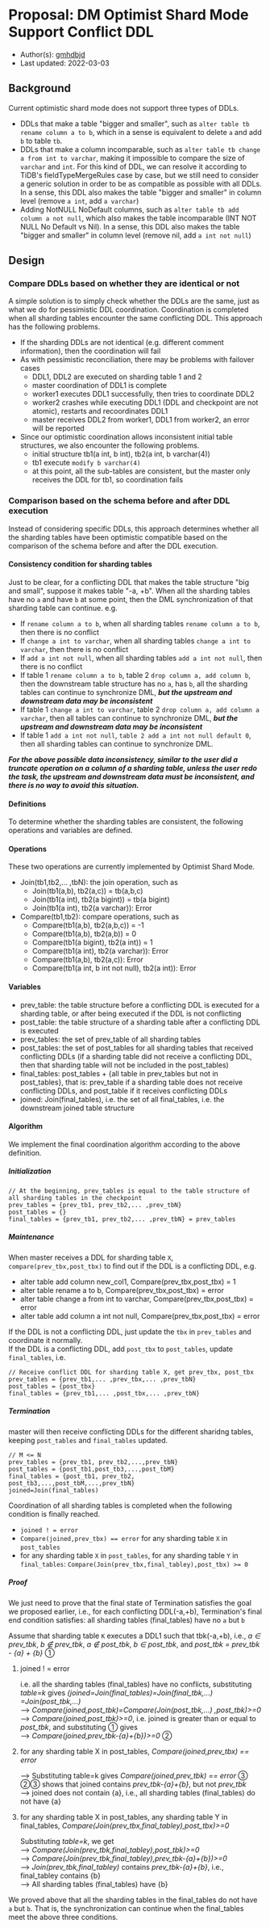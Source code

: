 # Proposal: DM Optimist Shard Mode Support Conflict DDL

- Author(s):    [gmhdbjd](https://github.com/gmhdbjd)
- Last updated: 2022-03-03

## Background

Current optimistic shard mode does not support three types of DDLs.

- DDLs that make a table "bigger and smaller", such as `alter table tb rename column a to b`, which in a sense is equivalent to delete `a` and add `b` to table `tb`.
- DDLs that make a column incomparable, such as `alter table tb change a from int to varchar`, making it impossible to compare the size of `varchar` and `int`. For this kind of DDL, we can resolve it according to TiDB's fieldTypeMergeRules case by case, but we still need to consider a generic solution in order to be as compatible as possible with all DDLs. In a sense, this DDL also makes the table "bigger and smaller" in column level (remove `a int`, add `a varchar`)
- Adding NotNULL NoDefault columns, such as `alter table tb add column a not null`, which also makes the table incomparable (INT NOT NULL No Default vs Nil). In a sense, this DDL also makes the table "bigger and smaller" in column level (remove nil, add `a int not null`)

## Design

### Compare DDLs based on whether they are identical or not

A simple solution is to simply check whether the DDLs are the same, just as what we do for pessimistic DDL coordination. Coordination is completed when all sharding tables encounter the same conflicting DDL. This approach has the following problems.

- If the sharding DDLs are not identical (e.g. different comment information), then the coordination will fail
- As with pessimistic reconciliation, there may be problems with failover cases
  - DDL1, DDL2 are executed on sharding table 1 and 2
  - master coordination of DDL1 is complete
  - worker1 executes DDL1 successfully, then tries to coordinate DDL2
  - worker2 crashes while executing DDL1 (DDL and checkpoint are not atomic), restarts and recoordinates DDL1
  - master receives DDL2 from worker1, DDL1 from worker2, an error will be reported
- Since our optimistic coordination allows inconsistent initial table structures, we also encounter the following problems.
  - initial structure tb1(a int, b int), tb2(a int, b varchar(4))
  - tb1 execute `modify b varchar(4)`
  - at this point, all the sub-tables are consistent, but the master only receives the DDL for tb1, so coordination fails

### Comparison based on the schema before and after DDL execution

Instead of considering specific DDLs, this approach determines whether all the sharding tables have been optimistic compatible based on the comparison of the schema before and after the DDL execution.

#### Consistency condition for sharding tables

Just to be clear, for a conflicting DDL that makes the table structure "big and small", suppose it makes table "-a, +b". When all the sharding tables have no `a` and have `b` at some point, then the DML synchronization of that sharding table can continue. e.g.

- If `rename column a to b`, when all sharding tables `rename column a to b`, then there is no conflict
- If `change a int to varchar`, when all sharding tables `change a int to varchar`, then there is no conflict
- If `add a int not null`, when all sharding tables `add a int not null`, then there is no conflict
- If table 1 `rename column a to b`, table 2 `drop column a, add column b`, then the downstream table structure has no `a`, has `b`, all the sharding tables can continue to synchronize DML, ***but the upstream and downstream data may be inconsistent***
- If table 1 `change a int to varchar`, table 2 `drop column a, add column a varchar`, then all tables can continue to synchronize DML, ***but the upstream and downstream data may be inconsistent***
- If table 1 `add a int not null`, `table 2 add a int not null default 0`, then all sharding tables can continue to synchronize DML.

***For the above possible data inconsistency, similar to the user did a truncate operation on a column of a sharding table, unless the user redo the task, the upstream and downstream data must be inconsistent, and there is no way to avoid this situation.***

#### Definitions

To determine whether the sharding tables are consistent, the following operations and variables are defined.

#### Operations

These two operations are currently implemented by Optimist Shard Mode.

- Join(tb1,tb2,... ,tbN): the join operation, such as 
  - Join(tb1(a,b), tb2(a,c)) = tb(a,b,c)
  - Join(tb1(a int), tb2(a bigint)) = tb(a bigint)
  - Join(tb1(a int), tb2(a varchar)): Error
- Compare(tb1,tb2): compare operations, such as 
  - Compare(tb1(a,b), tb2(a,b,c)) = -1
  - Compare(tb1(a,b), tb2(a,b)) = 0
  - Compare(tb1(a bigint), tb2(a int)) = 1
  - Compare(tb1(a int), tb2(a varchar)): Error
  - Compare(tb1(a,b), tb2(a,c)): Error
  - Compare(tb1(a int, b int not null), tb2(a int)): Error

#### Variables

- prev_table: the table structure before a conflicting DDL is executed for a sharding table, or after being executed if the DDL is not conflicting
- post_table: the table structure of a sharding table after a conflicting DDL is executed
- prev_tables: the set of prev_table of all sharding tables
- post_tables: the set of post_tables for all sharding tables that received conflicting DDLs (if a sharding table did not receive a conflicting DDL, then that sharding table will not be included in the post_tables)
- final_tables: post_tables + {all table in prev_tables but not in post_tables}, that is: prev_table if a sharding table does not receive conflicting DDLs, and post_table if it receives conflicting DDLs
- joined: Join(final_tables), i.e. the set of all final_tables, i.e. the downstream joined table structure

#### Algorithm

We implement the final coordination algorithm according to the above definition.

##### Initialization

```golang
// At the beginning, prev_tables is equal to the table structure of all sharding tables in the checkpoint
prev_tables = {prev_tb1, prev_tb2,... ,prev_tbN}
post_tables = {}
final_tables = {prev_tb1, prev_tb2,... ,prev_tbN} = prev_tables
```

##### Maintenance

When master receives a DDL for sharding table `X`, `compare(prev_tbx,post_tbx)` to find out if the DDL is a conflicting DDL, e.g. 

- alter table add column new_col1, Compare(prev_tbx,post_tbx) = 1
- alter table rename a to b, Compare(prev_tbx,post_tbx) = error
- alter table change a from int to varchar, Compare(prev_tbx,post_tbx) = error
- alter table add column a int not null, Compare(prev_tbx,post_tbx) = error

If the DDL is not a conflicting DDL, just update the `tbx` in `prev_tables` and coordinate it normally.  
If the DDL is a conflicting DDL, add `post_tbx` to `post_tables`, update `final_tables`, i.e.

```golang
// Receive conflict DDL for sharding table X, get prev_tbx, post_tbx
prev_tables = {prev_tb1,... ,prev_tbx,... ,prev_tbN}
post_tables = {post_tbx}
final_tables = {prev_tb1,... ,post_tbx,... ,prev_tbN}
```

##### Termination

master will then receive conflicting DDLs for the different sharidng tables, keeping `post_tables` and `final_tables` updated.

```golang
// M <= N
prev_tables = {prev_tb1, prev_tb2,...,prev_tbN}
post_tables = {post_tb1,post_tb3,...,post_tbM}
final_tables = {post_tb1, prev_tb2, post_tb3,...,post_tbM,...,prev_tbN}
joined=Join(final_tables)
```

Coordination of all sharding tables is completed when the following condition is finally reached.

- `joined ! = error`
- `Compare(joined,prev_tbx) == error` for any sharding table `X` in `post_tables`
- for any sharding table `X` in `post_tables`, for any sharding table `Y` in `final_tables`: `Compare(Join(prev_tbx,final_tabley),post_tbx) >= 0`

##### Proof

We just need to prove that the final state of Termination satisfies the goal we proposed earlier, i.e., for each conflicting DDL(-a,+b), Termination's final end condition satisfies: all sharding tables (final_tables) have no `a` but `b`

Assume that sharding table `K` executes a DDL1 such that tbk(-a,+b), i.e., *a ∈ prev_tbk*, *b ∉ prev_tbk*, *a ∉ post_tbk*, *b ∈ post_tbk*, and *post_tbk = prev_tbk - {a} + {b}* ①

1. joined ! = error  

    i.e. all the sharding tables (final_tables) have no conflicts, substituting *table=k* gives *(joined=Join(final_tables)=Join(final_tbk,...) =Join(post_tbk,...)*  
    ⟶ *Compare(joined,post_tbk)=Compare(Join(post_tbk,...) ,post_tbk)>=0*  
    ⟶ *Compare(joined,post_tbk)>=0*, i.e. joined is greater than or equal to *post_tbk*, and substituting ① gives  
    ⟶ *Compare(joined,prev_tbk-{a}+{b})>=0* ②  

2.  for any sharding table X in post_tables, *Compare(joined,prev_tbx) == error*  

    ⟶ Substituting table=k gives *Compare(joined,prev_tbk) == error* ③  
    ②③ shows that joined contains *prev_tbk-{a}+{b}*, but not *prev_tbk*  
    ⟶ joined does not contain {a}, i.e., all sharding tables (final_tables) do not have {a}  

3. for any sharding table X in post_tables, any sharding table Y in final_tables, *Compare(Join(prev_tbx,final_tabley),post_tbx)>=0*  

    Substituting *table=k*, we get  
    ⟶ *Compare(Join(prev_tbk,final_tabley),post_tbk)>=0*  
    ⟶ *Compare(Join(prev_tbk,final_tabley),prev_tbk-{a}+{b})>=0*  
    ⟶ *Join(prev_tbk,final_tabley)* contains *prev_tbk-{a}+{b}*, i.e., final_tabley contains {b}    
    ⟶ All sharding tables (final_tables) have {b}  

We proved above that all the sharding tables in the final_tables do not have `a` but `b`. That is, the synchronization can continue when the final_tables meet the above three conditions.
